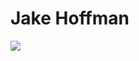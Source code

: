 # Jake Hoffman

<a href="https://github.com/jakehffn">
  <img align="center" src="https://github-readme-stats.vercel.app/api/top-langs/?username=jakehffn&layout=compact" />
</a>
